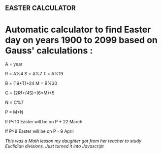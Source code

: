 ## EASTER CALCULATOR

# Automatic calculator to find Easter day on years 1900 to 2099 based on Gauss' calculations :

A = year

R = A%4
S = A%7
T = A%19

B = (19*T)+24
M = B%30

C = (2*R)+(4*S)+(6*M)+5

N = C%7

P = M+N

If P<10 Easter will be on P + 22 March

If P>9 Easter will be on P - 9 April

*This was a Math lesson my daughter got from her teacher to study Euclidian divisions. Just turned it into Javascript*